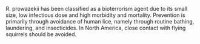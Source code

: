 R. prowazekii has been classified as a bioterrorism agent due to its small size, low infectious dose and high morbidity and mortality. Prevention is primarily through avoidance of human lice, namely through routine bathing, laundering, and insecticides. In North America, close contact with flying squirrels should be avoided.